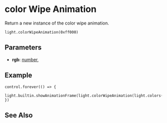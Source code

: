 # color Wipe Animation

Return a new instance of the color wipe animation.

```
light.colorWipeAnimation(0xff000)
```

## Parameters

* **rgb**: [number](/reference/blocks/number), 

## Example

```blocks
control.forever(() => {
    light.builtin.showAnimationFrame(light.colorWipeAnimation(light.colors(NeoPixelColors.Red)))
})
```

## See Also



